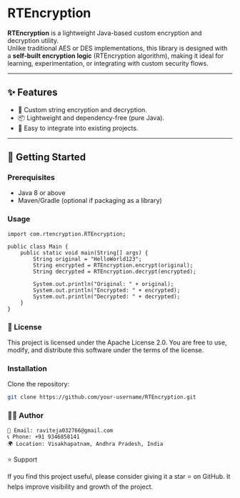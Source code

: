 # RTEncryption

**RTEncryption** is a lightweight Java-based custom encryption and decryption utility.  
Unlike traditional AES or DES implementations, this library is designed with a **self-built encryption logic** (RTEncryption algorithm), making it ideal for learning, experimentation, or integrating with custom security flows.

---

## ✨ Features
- 🔐 Custom string encryption and decryption.
- 📦 Lightweight and dependency-free (pure Java).
- 🧩 Easy to integrate into existing projects.

---

## 🚀 Getting Started

### Prerequisites
- Java 8 or above
- Maven/Gradle (optional if packaging as a library)


### Usage
```import com.rtencryption.RTEncryption;
import com.rtencryption.RTEncryption;

public class Main {
    public static void main(String[] args) {
        String original = "HelloWorld123";
        String encrypted = RTEncryption.encrypt(original);
        String decrypted = RTEncryption.decrypt(encrypted);

        System.out.println("Original: " + original);
        System.out.println("Encrypted: " + encrypted);
        System.out.println("Decrypted: " + decrypted);
    }
}
```
### 📜 License

This project is licensed under the Apache License 2.0.
You are free to use, modify, and distribute this software under the terms of the license.

### Installation
Clone the repository:
```bash
git clone https://github.com/your-username/RTEncryption.git
```
### 👨‍💻 Author
```Raviteja Jonnalagadda 
📧 Email: raviteja032766@gmail.com
📞 Phone: +91 9346858141
🌍 Location: Visakhapatnam, Andhra Pradesh, India
```

⭐ Support

If you find this project useful, please consider giving it a star ⭐ on GitHub. It helps improve visibility and growth of the project.


